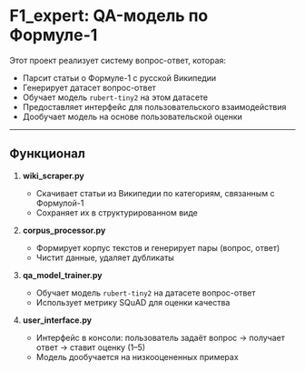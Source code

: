 # F1_expert: QA-модель по Формуле-1

Этот проект реализует систему вопрос-ответ, которая:
- Парсит статьи о Формуле-1 с русской Википедии
- Генерирует датасет вопрос-ответ
- Обучает модель `rubert-tiny2` на этом датасете
- Предоставляет интерфейс для пользовательского взаимодействия
- Дообучает модель на основе пользовательской оценки

---

## Функционал

1. **wiki_scraper.py**  
   - Скачивает статьи из Википедии по категориям, связанным с Формулой-1
   - Сохраняет их в структурированном виде

2. **corpus_processor.py**  
   - Формирует корпус текстов и генерирует пары (вопрос, ответ)  
   - Чистит данные, удаляет дубликаты

3. **qa_model_trainer.py**  
   - Обучает модель `rubert-tiny2` на датасете вопрос-ответ
   - Использует метрику SQuAD для оценки качества

4. **user_interface.py**  
   - Интерфейс в консоли: пользователь задаёт вопрос → получает ответ → ставит оценку (1–5)  
   - Модель дообучается на низкооцененных примерах

